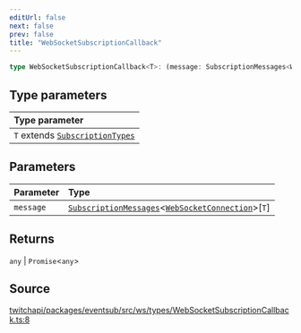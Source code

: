 ```yaml
---
editUrl: false
next: false
prev: false
title: "WebSocketSubscriptionCallback"
---
```


```ts
type WebSocketSubscriptionCallback<T>: (message: SubscriptionMessages<WebSocketConnection>[T]) => any | Promise<any>;
```

## Type parameters

| Type parameter |
| :------ |
| `T` extends [`SubscriptionTypes`](/api/eventsub/enumerations/subscriptiontypes/) |

## Parameters

| Parameter | Type |
| :------ | :------ |
| `message` | [`SubscriptionMessages`](/api/eventsub/interfaces/subscriptionmessages/)\<[`WebSocketConnection`](/api/eventsub/classes/websocketconnection/)\>\[`T`\] |

## Returns

`any` \| `Promise`\<`any`\>

## Source

[twitchapi/packages/eventsub/src/ws/types/WebSocketSubscriptionCallback.ts:8](https://github.com/pablornc/twitchapi//blob/8695acad106a836c1f0fc4c57a113f17adce41f0/packages/eventsub/src/ws/types/WebSocketSubscriptionCallback.ts#L8)
